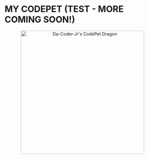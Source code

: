 # MY CODEPET (TEST - MORE COMING SOON!)

<p align="center">
  <img
    src="https://codepet-api.vercel.app/api/pet?username=Da-Coder-Jr&theme=dark&pet=dragon"
    alt="Da-Coder-Jr's CodePet Dragon"
    width="400"
  />
</p>

